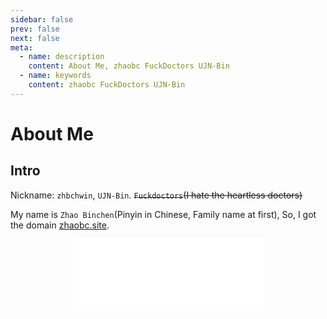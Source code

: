```yaml
---
sidebar: false
prev: false
next: false
meta:
  - name: description
    content: About Me, zhaobc FuckDoctors UJN-Bin
  - name: keywords
    content: zhaobc FuckDoctors UJN-Bin
---
```


# About Me

## Intro

Nickname: `zhbchwin`, `UJN-Bin`. ~~`Fuckdoctors`(I hate the heartless doctors)~~

My name is `Zhao Binchen`(Pinyin in Chinese, Family name at first), So, I got the domain [zhaobc.site](https://zhaobc.site).

<div style="display: flex;justify-content: center;">
  <iframe src="/zhaobc.site/index.html" style="border:none;height:auto;width:305px;height:115px;" />
</div>

## Hobbies

With no hobbies, but indeed, having interests in something.

## Contact

- Mail: [zhbchwin@163.com](mailto:zhbchwin@163.com)
- GitHub: [FuckDoctors](http://github.com/FuckDoctors)
